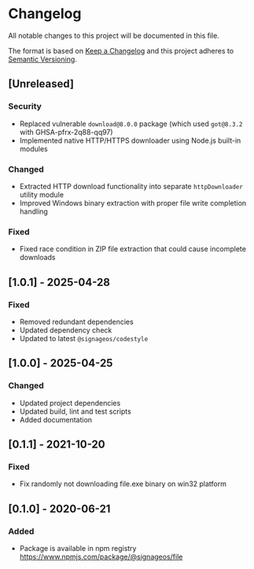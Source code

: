 # Changelog
All notable changes to this project will be documented in this file.

The format is based on [Keep a Changelog](http://keepachangelog.com/en/1.0.0/)
and this project adheres to [Semantic Versioning](http://semver.org/spec/v2.0.0.html).

## [Unreleased]
### Security
- Replaced vulnerable `download@8.0.0` package (which used `got@8.3.2` with GHSA-pfrx-2q88-qq97)
- Implemented native HTTP/HTTPS downloader using Node.js built-in modules

### Changed
- Extracted HTTP download functionality into separate `httpDownloader` utility module
- Improved Windows binary extraction with proper file write completion handling

### Fixed
- Fixed race condition in ZIP file extraction that could cause incomplete downloads

## [1.0.1] - 2025-04-28
### Fixed
- Removed redundant dependencies
- Updated dependency check
- Updated to latest `@signageos/codestyle`

## [1.0.0] - 2025-04-25
### Changed
- Updated project dependencies
- Updated build, lint and test scripts
- Added documentation

## [0.1.1] - 2021-10-20
### Fixed
- Fix randomly not downloading file.exe binary on win32 platform

## [0.1.0] - 2020-06-21
### Added
- Package is available in npm registry https://www.npmjs.com/package/@signageos/file
